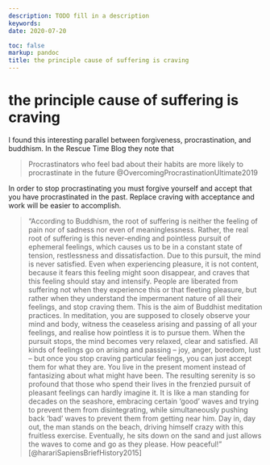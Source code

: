 ```yaml
---
description: TODO fill in a description
keywords: 
date: 2020-07-20

toc: false
markup: pandoc
title: the principle cause of suffering is craving
---
```


# the principle cause of suffering is craving

I found this interesting parallel between forgiveness, procrastination, and buddhism.
In the Rescue Time Blog they note that

> Procrastinators who feel bad about their habits are more likely to procrastinate in the future
> @OvercomingProcrastinationUltimate2019

In order to stop procrastinating you must forgive yourself and accept that you have procrastinated in the past.
Replace craving with acceptance and work will be easier to accomplish.

> “According to Buddhism, the root of suffering is neither the feeling of pain nor of sadness nor even of meaninglessness.
> Rather, the real root of suffering is this never-ending and pointless pursuit of ephemeral feelings, which causes us to be in a constant state of tension, restlessness and dissatisfaction.
> Due to this pursuit, the mind is never satisfied.
> Even when experiencing pleasure, it is not content, because it fears this feeling might soon disappear, and craves that this feeling should stay and intensify.
> People are liberated from suffering not when they experience this or that fleeting pleasure, but rather when they understand the impermanent nature of all their feelings, and stop craving them.
> This is the aim of Buddhist meditation practices.
> In meditation, you are supposed to closely observe your mind and body, witness the ceaseless arising and passing of all your feelings, and realise how pointless it is to pursue them.
> When the pursuit stops, the mind becomes very relaxed, clear and satisfied.
> All kinds of feelings go on arising and passing – joy, anger, boredom, lust – but once you stop craving particular feelings, you can just accept them for what they are.
> You live in the present moment instead of fantasizing about what might have been.
> The resulting serenity is so profound that those who spend their lives in the frenzied pursuit of pleasant feelings can hardly imagine it.
> It is like a man standing for decades on the seashore, embracing certain ‘good’ waves and trying to prevent them from disintegrating, while simultaneously pushing back ‘bad’ waves to prevent them from getting near him.
> Day in, day out, the man stands on the beach, driving himself crazy with this fruitless exercise.
> Eventually, he sits down on the sand and just allows the waves to come and go as they please.
> How peaceful!”
> [@harariSapiensBriefHistory2015]
